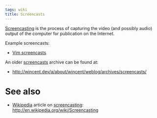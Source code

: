 ```yaml
---
tags: wiki
title: Screencasts
---
```


[Screencasting](/wiki/Screencasting) is the process of capturing the video (and possibly audio) output of the computer for publication on the Internet.

Example screencasts:

-   [Vim screencasts](/wiki/Vim_screencasts)

An older [screencasts](/wiki/screencasts) archive can be found at:

-   http://wincent.dev/a/about/wincent/weblog/archives/screencasts/

# See also

-   [Wikipedia](/wiki/Wikipedia) article on [screencasting](/wiki/screencasting): http://en.wikipedia.org/wiki/Screencasting

